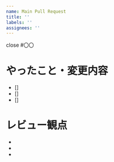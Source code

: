 ```yaml
---
name: Main Pull Request
title: ''
labels: ''
assignees: ''
---
```


<!-- 関連Issue -->

close #〇〇

# やったこと・変更内容

<!-- ビューの変更がある場合はスクショによる比較などがあるとわかりやすい -->

- []
- []
- []

# レビュー観点

<!-- レビューをする際に見てほしい点など -->

-
-
-

<!-- 必ずスカッシュマージする -->
